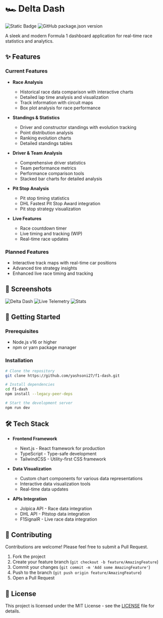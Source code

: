 # 🏎️ Delta Dash 
![Static Badge](https://img.shields.io/badge/beta-yellow) ![GitHub package.json version](https://img.shields.io/github/package-json/v/yashsoni27/f1-dash)

A sleek and modern Formula 1 dashboard application for real-time race statistics and analytics.

## ✨ Features

### Current Features
- **Race Analysis**
  - Historical race data comparison with interactive charts
  - Detailed lap time analysis and visualization
  - Track information with circuit maps
  - Box plot analysis for race performance

- **Standings & Statistics**
  - Driver and constructor standings with evolution tracking
  - Point distribution analysis
  - Ranking evolution charts
  - Detailed standings tables

- **Driver & Team Analysis**
  - Comprehensive driver statistics
  - Team performance metrics
  - Performance comparison tools
  - Stacked bar charts for detailed analysis

- **Pit Stop Analysis**
  - Pit stop timing statistics
  - DHL Fastest Pit Stop Award integration
  - Pit stop strategy visualization

- **Live Features**
  - Race countdown timer
  - Live timing and tracking (WIP)
  - Real-time race updates

### Planned Features
- Interactive track maps with real-time car positions
- Advanced tire strategy insights
- Enhanced live race timing and tracking

## 📱 Screenshots

![Delta Dash](https://github.com/user-attachments/assets/0bfa2f79-fa8e-4232-9c3b-7a451b818aa0)
![Live Telemetry](https://github.com/user-attachments/assets/2c61065e-0ede-444c-b49c-b36cf910578b)
![Stats](https://github.com/user-attachments/assets/6969d0c5-59bb-40d4-bf1a-3b9c137b74a2)


## 🚀 Getting Started

### Prerequisites

- Node.js v16 or higher
- npm or yarn package manager

### Installation

```bash
# Clone the repository
git clone https://github.com/yashsoni27/f1-dash.git

# Install dependencies
cd f1-dash
npm install --legacy-peer-deps

# Start the development server
npm run dev
```

## 🛠️ Tech Stack

- **Frontend Framework**
  - Next.js - React framework for production
  - TypeScript - Type-safe development
  - TailwindCSS - Utility-first CSS framework

- **Data Visualization**
  - Custom chart components for various data representations
  - Interactive data visualization tools
  - Real-time data updates

- **APIs Integration**
  - Jolpica API - Race data integration
  - DHL API - Pitstop data integration
  - F1SignalR - Live race data integration


## 🤝 Contributing

Contributions are welcome! Please feel free to submit a Pull Request.

1. Fork the project
2. Create your feature branch (`git checkout -b feature/AmazingFeature`)
3. Commit your changes (`git commit -m 'Add some AmazingFeature'`)
4. Push to the branch (`git push origin feature/AmazingFeature`)
5. Open a Pull Request

## 📝 License

This project is licensed under the MIT License - see the [LICENSE](LICENSE) file for details.
